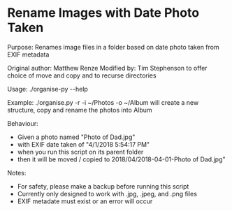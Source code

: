 # Rename Images with Date Photo Taken

Purpose: Renames image files in a folder based on date photo taken from EXIF metadata

Original author: Matthew Renze
Modified by: Tim Stephenson to offer choice of move and copy and to recurse directories

Usage: ./organise-py --help

Example: ./organise.py -r -i ~/Photos -o ~/Album
  will create a new structure, copy and rename the photos into Album

Behaviour:
 - Given a photo named "Photo of Dad.jpg"
 - with EXIF date taken of "4/1/2018 5:54:17 PM"  
 - when you run this script on its parent folder
 - then it will be moved / copied to 2018/04/2018-04-01-Photo of Dad.jpg"

Notes:
  - For safety, please make a backup before running this script
  - Currently only designed to work with .jpg, .jpeg, and .png files
  - EXIF metadate must exist or an error will occur
